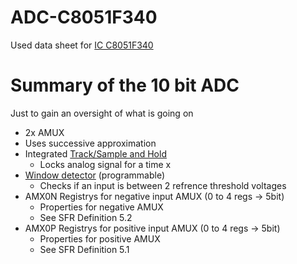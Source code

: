 # ADC-C8051F340

Used data sheet for [IC C8051F340](https://www.silabs.com/documents/public/data-sheets/C8051F34x.pdf)<br>

# Summary of the 10 bit ADC

Just to gain an oversight of what is going on

* 2x AMUX
* Uses successive approximation
* Integrated [Track/Sample and Hold](https://en.wikipedia.org/wiki/Sample_and_hold)
   * Locks analog signal for a time x
* [Window detector](https://en.wikipedia.org/wiki/Window_detector) (programmable)
   * Checks if an input is between 2 refrence threshold voltages
* AMX0N Registrys for negative input AMUX (0 to 4 regs -> 5bit)
   * Properties for negative AMUX
   * See SFR Definition 5.2
* AMX0P Registrys for positive input AMUX (0 to 4 regs -> 5bit)
   * Properties for positive AMUX
   * See SFR Definition 5.1